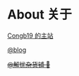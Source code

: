 # About 关于

[Congb19 的主站](https://www.congb19.com)

[@blog](https://blog.congb19.com)

~~[@解忧杂货铺 🏪](https://www.congb19.com/top/kbn)~~
